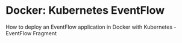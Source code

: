 # Docker: Kubernetes EventFlow

How to deploy an EventFlow application in Docker with Kubernetes - EventFlow Fragment

